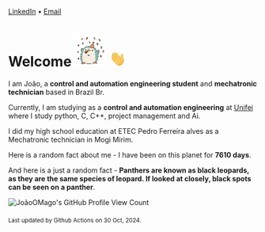 [LinkedIn](https://www.linkedin.com/in/joão-pedro-gozzoli-b95641301/) &bull;
[Email](joaopedrogozzoli@gmail.com)

# Welcome <img src="happy.gif" height="64px" /> <img src="wave.gif" height="32px" />

I am João, a  **control and automation engineering student** and **mechatronic technician** based in Brazil Br.

Currently, I am studying as a **control and automation engineering** at [Unifei](https://unifei.edu.br) where I study python, C, C++, project management and Ai.

I did my high school education at ETEC Pedro Ferreira alves as a Mechatronic technician in Mogi Mirim.

Here is a random fact about me - I have been on this planet for **7610 days**.

And here is a just a random fact -  **Panthers are known as black leopards, as they are the same species of leopard. If looked at closely, black spots can be seen on a panther**.

![JoãoOMago's GitHub Profile View Count](https://komarev.com/ghpvc/?username=JoaoOMago)

<sub>Last updated by Github Actions on 30 Oct, 2024.</sub>

